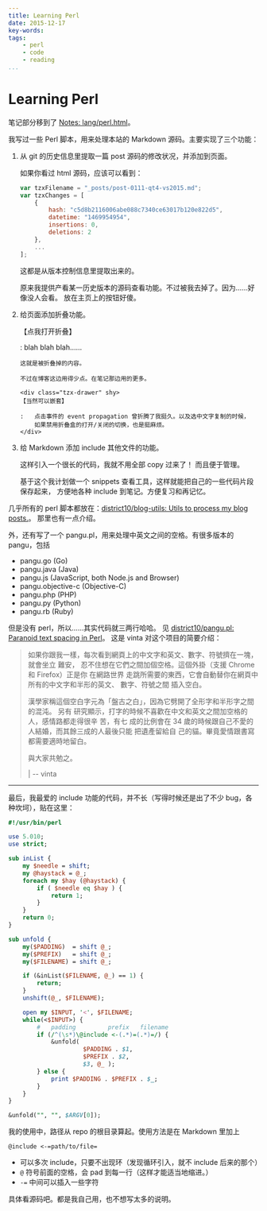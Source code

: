 ```yaml
---
title: Learning Perl
date: 2015-12-17
key-words:
tags:
    - perl
    - code
    - reading
...
```


Learning Perl
=============

笔记部分移到了 [Notes: lang/perl.html](http://tangzx.qiniudn.com/notes/lang/perl.html)。

我写过一些 Perl 脚本，用来处理本站的 Markdown 源码。主要实现了三个功能：

1.  从 git 的历史信息里提取一篇 post 源码的修改状况，并添加到页面。

    如果你看过 html 源码，应该可以看到：

    ```javascript
    var tzxFilename = "_posts/post-0111-qt4-vs2015.md";
    var tzxChanges = [
        {
            hash: "c5d8b2116006abe088c7340ce63017b120e822d5",
            datetime: "1469954954",
            insertions: 0,
            deletions: 2
        },
        ...
    ];
    ```

    这都是从版本控制信息里提取出来的。

    原来我提供产看某一历史版本的源码查看功能。不过被我去掉了。因为……好像没人会看。
    放在主页上的按钮好傻。

2.  给页面添加折叠功能。

    <div class="tzx-drawer" shy>
    【点我打开折叠】

    :   blah blah blah……

        这就是被折叠掉的内容。

        不过在博客这边用得少点。在笔记那边用的更多。

        <div class="tzx-drawer" shy>
        【当然可以嵌套】

        :   点击事件的 event propagation 曾折腾了我挺久。以及选中文字复制的时候，
            如果禁用折叠盒的打开/关闭的切换，也是挺麻烦。
        </div>
    </div>

3.  给 Markdown 添加 include 其他文件的功能。

    这样引入一个很长的代码，我就不用全部 copy 过来了！
    而且便于管理。

    基于这个我计划做一个 snippets 查看工具，这样就能把自己的一些代码片段保存起来，
    方便地各种 include 到笔记。方便复习和再记忆。

几乎所有的 perl 脚本都放在：[district10/blog-utils: Utils to process my blog posts.](https://github.com/district10/blog-utils)。
那里也有一点介绍。

外，还有写了一个 pangu.pl，用来处理中英文之间的空格。有很多版本的 pangu，包括

-   pangu.go (Go)
-   pangu.java (Java)
-   pangu.js (JavaScript, both Node.js and Browser)
-   pangu.objective-c (Objective-C)
-   pangu.php (PHP)
-   pangu.py (Python)
-   pangu.rb (Ruby)

但是没有 perl，所以……其实代码就三两行哈哈。
见 [district10/pangu.pl: Paranoid text spacing in Perl](https://github.com/district10/pangu.pl)。
这是 vinta 对这个项目的简要介绍：

>   如果你跟我一樣，每次看到網頁上的中文字和英文、數字、符號擠在一塊，就會坐立
>   難安， 忍不住想在它們之間加個空格。這個外掛（支援 Chrome 和 Firefox）正是你
>   在網路世界 走跳所需要的東西，它會自動替你在網頁中所有的中文字和半形的英文、
>   數字、符號之間 插入空白。
>
>   漢學家稱這個空白字元為「盤古之白」，因為它劈開了全形字和半形字之間的混沌。
>   另有 研究顯示，打字的時候不喜歡在中文和英文之間加空格的人，感情路都走得很辛
>   苦，有七 成的比例會在 34 歲的時候跟自己不愛的人結婚，而其餘三成的人最後只能
>   把遺產留給自 己的貓。畢竟愛情跟書寫都需要適時地留白。
>
>   與大家共勉之。
>
>   |                       -- vinta

---

最后，我最爱的 include 功能的代码，并不长（写得时候还是出了不少 bug，各种坎坷），贴在这里：

```perl
#!/usr/bin/perl

use 5.010;
use strict;

sub inList {
    my $needle = shift;
    my @haystack = @_;
    foreach my $hay (@haystack) {
        if ( $needle eq $hay ) {
            return 1;
        }
    }
    return 0;
}

sub unfold {
    my($PADDING)  = shift @_;
    my($PREFIX)   = shift @_;
    my($FILENAME) = shift @_;

    if (&inList($FILENAME, @_) == 1) {
        return;
    }
    unshift(@_, $FILENAME);

    open my $INPUT, '<', $FILENAME;
    while(<$INPUT>) {
        #   padding         prefix   filename
        if (/^(\s*)\@include <-(.*)=(.*)=/) {
            &unfold(
                     $PADDING . $1,
                     $PREFIX . $2,
                     $3, @_ );
        } else {
            print $PADDING . $PREFIX . $_;
        }
    }
}

&unfold("", "", $ARGV[0]);
```

我的使用中，路径从 repo 的根目录算起。使用方法是在 Markdown 里加上

```
@include <-=path/to/file=
```

-   可以多次 include，只要不出现环（发现循环引入，就不 include 后来的那个）
-   `@` 符号前面的空格，会 pad 到每一行（这样才能适当地缩进。）
-   `-=` 中间可以插入一些字符

具体看源码吧。都是我自己用，也不想写太多的说明。
